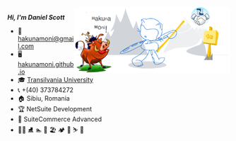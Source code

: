 <img width="70%" align="right" alt="Github" src="/images/git_readme_demo.png" />

***Hi, I'm Daniel Scott***

- :e-mail: [hakunamoni@gmail.com](mailto:hakunamoni@gmail.com)
- :desktop_computer: [hakunamoni.github.io](https://hakunamoni.github.io)
- :mortar_board: [Transilvania University](https://www.unitbv.ro/)
- :telephone_receiver: +(40) 373784272
- :house: Sibiu, Romania
- :trophy: NetSuite Development
- :notebook_with_decorative_cover: SuiteCommerce Advanced
- :lotus_position_man: :ice_skate: :swimmer: :coconut: :beach_umbrella: :camping: :clinking_glasses: :skier: :bowling: 

<!-- 
:book:
:blue_book:
:envelope:
:computer:
 -->

<!--
### Hi there 👋


**hakunamoni/hakunamoni** is a ✨ _special_ ✨ repository because its `README.md` (this file) appears on your GitHub profile.


- 🔭 I’m currently working on ...
- 🌱 I’m currently learning ...
- 👯 I’m looking to collaborate on ...
- 🤔 I’m looking for help with ...
- 💬 Ask me about ...
- 📫 How to reach me: ...
- 😄 Pronouns: ...
- ⚡ Fun fact: ...
-->

